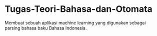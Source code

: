 # Tugas-Teori-Bahasa-dan-Otomata
Membuat sebuah aplikasi machine learning yang digunakan sebagai parsing bahasa baku Bahasa Indonesia. 
